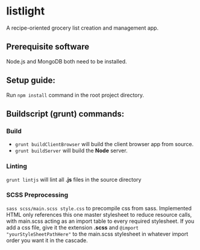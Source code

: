 # listlight
A recipe-oriented grocery list creation and management app.

## Prerequisite software
Node.js and MongoDB both need to be installed.

## Setup guide:
Run ```npm install``` command in the root project directory.

## Buildscript (grunt) commands:
### Build
* `grunt buildClientBrowser` will build the client browser app from source. <br />
* `grunt buildServer` will build the **Node** server.

### Linting
`grunt lintjs` will lint all **.js** files in the source directory

### SCSS Preprocessing
`sass scss/main.scss style.css` to precompile css from sass. Implemented HTML
only references this one master stylesheet to reduce resource calls,
with main.scss acting as an import table to every required stylesheet. If you
add a css file, give it the extension **.scss** and `@import "yourStyleSheetPathHere"`
to the main.scss stylesheet in whatever import order you want it in
the cascade.
